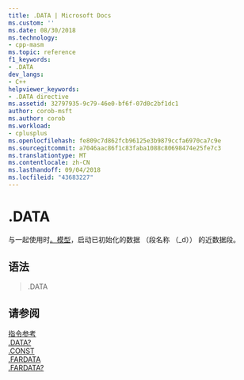 ```yaml
---
title: .DATA | Microsoft Docs
ms.custom: ''
ms.date: 08/30/2018
ms.technology:
- cpp-masm
ms.topic: reference
f1_keywords:
- .DATA
dev_langs:
- C++
helpviewer_keywords:
- .DATA directive
ms.assetid: 32797935-9c79-46e0-bf6f-07d0c2bf1dc1
author: corob-msft
ms.author: corob
ms.workload:
- cplusplus
ms.openlocfilehash: fe809c7d862fcb96125e3b9879ccfa6970ca7c9e
ms.sourcegitcommit: a7046aac86f1c83faba1088c80698474e25fe7c3
ms.translationtype: MT
ms.contentlocale: zh-CN
ms.lasthandoff: 09/04/2018
ms.locfileid: "43683227"
---
```

# <a name="data"></a>.DATA

与一起使用时[。模型](../../assembler/masm/dot-model.md)，启动已初始化的数据 （段名称 （_d）） 的近数据段。

## <a name="syntax"></a>语法

> .DATA

## <a name="see-also"></a>请参阅

[指令参考](../../assembler/masm/directives-reference.md)<br/>
[.DATA?](../../assembler/masm/dot-data-q.md)<br/>
[.CONST](../../assembler/masm/dot-const.md)<br/>
[.FARDATA](../../assembler/masm/dot-fardata.md)<br/>
[.FARDATA?](../../assembler/masm/dot-fardata-q.md)<br/>